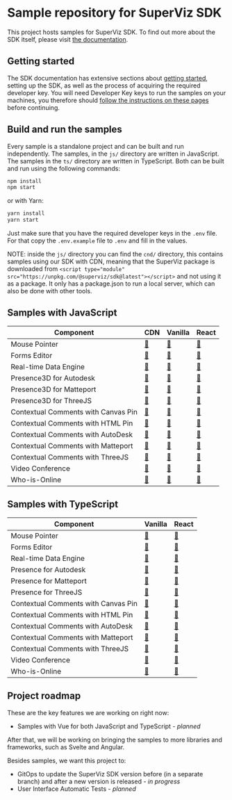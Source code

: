 # Sample repository for SuperViz SDK

This project hosts samples for SuperViz SDK. To find out more about the SDK itself, please visit [the documentation](https://docs.superviz.com/).

## Getting started

The SDK documentation has extensive sections about [getting started](https://docs.superviz.com/getting-started/quickstart), setting up the SDK, as well as the process of acquiring the required developer key. You will need Developer Key keys to run the samples on your machines, you therefore should [follow the instructions on these pages](https://docs.superviz.com/getting-started/setting-account) before continuing.

## Build and run the samples

Every sample is a standalone project and can be built and run independently. The samples, in the `js/` directory are written in JavaScript. The samples in the `ts/` directory are written in TypeScript. Both can be built and run using the following commands:

```bash
npm install
npm start
```

or with Yarn:

```bash
yarn install
yarn start
```

Just make sure that you have the required developer keys in the `.env` file. For that copy the `.env.example` file to `.env` and fill in the values.

NOTE: inside the `js/` directory you can find the `cnd/` directory, this contains samples using our SDK with CDN, meaning that the SuperViz package is downloaded from `<script type="module" src="https://unpkg.com/@superviz/sdk@latest"></script>` and not using it as a package. It only has a package.json to run a local server, which can also be done with other tools.

## Samples with JavaScript

| Component                           | CDN                                           | Vanilla                                           | React                                           |
| ----------------------------------- | --------------------------------------------- | ------------------------------------------------- | ----------------------------------------------- |
| Mouse Pointer                       | [🔗](/js/cdn/mouse-pointers/)                 | [🔗](/js/vanilla/mouse-pointers/)                 | [🔗](/js/react/mouse-pointers/)                 |
| Forms Editor                        | [🔗](/js/cdn/forms-editor/)                   | [🔗](/js/vanilla/forms-editor/)                   | [🔗](/js/react/forms-editor/)                   |
| Real-time Data Engine               | [🔗](/js/cdn/real-time-data-engine/)          | [🔗](/js/vanilla/realtime-data-engine/)           | [🔗](/js/react/real-time-data-engine/)          |
| Presence3D for Autodesk             | [🔗](/js/cdn/autodesk/)                       | [🔗](/js/vanilla/autodesk/)                       | [🔗](/js/react/autodesk/)                       |
| Presence3D for Matteport            | [🔗](/js/cdn/matterport/)                     | [🔗](/js/vanilla/matterport/)                     | [🔗](/js/react/matterport/)                     |
| Presence3D for ThreeJS              | [🔗](/js/cdn/threejs/)                        | [🔗](/js/vanilla/threejs/)                        | [🔗](/js/react/threejs/)                        |
| Contextual Comments with Canvas Pin | [🔗](/js/cdn/contextual-comments-canvas/)     | [🔗](/js/vanilla/contextual-comments-canvas/)     | [🔗](/js/react/contextual-comments-canvas/)     |
| Contextual Comments with HTML Pin   | [🔗](/js/cdn/contextual-comments-html/)       | [🔗](/js/vanilla/contextual-comments-html/)       | [🔗](/js/react/contextual-comments-html/)       |
| Contextual Comments with AutoDesk   | [🔗](/js/cdn/contextual-comments-autodesk/)   | [🔗](/js/vanilla/contextual-comments-autodesk/)   | [🔗](/js/react/contextual-comments-autodesk/)   |
| Contextual Comments with Matteport  | [🔗](/js/cdn/contextual-comments-matterport/) | [🔗](/js/vanilla/contextual-comments-matterport/) | [🔗](/js/react/contextual-comments-matterport/) |
| Contextual Comments with ThreeJS    | [🔗](/js/cdn/contextual-comments-threejs/)    | [🔗](/js/vanilla/contextual-comments-threejs/)    | [🔗](/js/react/contextual-comments-threejs/)    |
| Video Conference                    | [🔗](/js/cdn/video-conference/)               | [🔗](/js/vanilla/video-conference/)               | [🔗](/js/react/video-conference/)               |
| Who-is-Online                       | [🔗](/js/cdn/who-is-online/)                  | [🔗](/js/vanilla/who-is-online/)                  | [🔗](/js/react/who-is-online/)                  |

## Samples with TypeScript

| Component                           | Vanilla                                           | React                                           |
| ----------------------------------- | ------------------------------------------------- | ----------------------------------------------- |
| Mouse Pointer                       | [🔗](/ts/vanilla/mouse-pointers/)                 | [🔗](/ts/react/mouse-pointers/)                 |
| Forms Editor                        | [🔗](/ts/vanilla/forms-editor/)                   | [🔗](/ts/react/forms-editor/)                   |
| Real-time Data Engine               | [🔗](/ts/vanilla/realtime-data-engine/)           | [🔗](/ts/react/real-time-data-engine/)          |
| Presence for Autodesk               | [🔗](/ts/vanilla/autodesk/)                       | [🔗](/ts/react/autodesk/)                       |
| Presence for Matteport              | [🔗](/ts/vanilla/matterport/)                     | [🔗](/ts/react/matterport/)                     |
| Presence for ThreeJS                | [🔗](/ts/vanilla/threejs/)                        | [🔗](/ts/react/threejs/)                        |
| Contextual Comments with Canvas Pin | [🔗](/ts/vanilla/contextual-comments-canvas/)     | [🔗](/ts/react/contextual-comments-html/)       |
| Contextual Comments with HTML Pin   | [🔗](/ts/vanilla/contextual-comments-html/)       | [🔗](/ts/react/contextual-comments-html/)       |
| Contextual Comments with AutoDesk   | [🔗](/ts/vanilla/contextual-comments-autodesk/)   | [🔗](/ts/react/contextual-comments-autodesk/)   |
| Contextual Comments with Matteport  | [🔗](/ts/vanilla/contextual-comments-matterport/) | [🔗](/ts/react/contextual-comments-matterport/) |
| Contextual Comments with ThreeJS    | [🔗](/ts/vanilla/contextual-comments-threejs/)    | [🔗](/ts/react/contextual-comments-threejs/)    |
| Video Conference                    | [🔗](/ts/vanilla/video-conference/)               | [🔗](/ts/react/video-conference/)               |
| Who-is-Online                       | [🔗](/ts/vanilla/who-is-online/)                  | [🔗](/ts/react/who-is-online/)                  |

## Project roadmap

These are the key features we are working on right now:

- Samples with Vue for both JavaScript and TypeScript - _planned_

After that, we will be working on bringing the samples to more libraries and frameworks, such as Svelte and Angular.

Besides samples, we want this project to:

- GitOps to update the SuperViz SDK version before (in a separate branch) and after a new version is released - _in progress_
- User Interface Automatic Tests - _planned_
